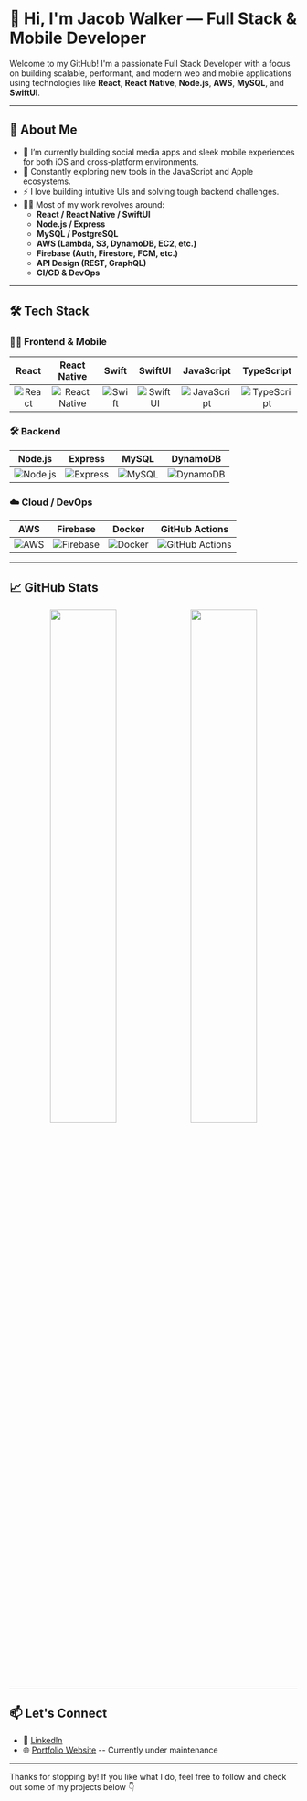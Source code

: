 # 👋 Hi, I'm Jacob Walker — Full Stack & Mobile Developer

Welcome to my GitHub! I'm a passionate Full Stack Developer with a focus on building scalable, performant, and modern web and mobile applications using technologies like **React**, **React Native**, **Node.js**, **AWS**, **MySQL**, and **SwiftUI**.

---

## 🚀 About Me

- 🔭 I’m currently building social media apps and sleek mobile experiences for both iOS and cross-platform environments.  
- 🌱 Constantly exploring new tools in the JavaScript and Apple ecosystems.  
- ⚡ I love building intuitive UIs and solving tough backend challenges.  
- 👨‍💻 Most of my work revolves around:
  - **React / React Native / SwiftUI**
  - **Node.js / Express**
  - **MySQL / PostgreSQL**
  - **AWS (Lambda, S3, DynamoDB, EC2, etc.)**
  - **Firebase (Auth, Firestore, FCM, etc.)**
  - **API Design (REST, GraphQL)**
  - **CI/CD & DevOps**

---

## 🛠 Tech Stack

### 🧑‍💻 Frontend & Mobile
| React | React Native | Swift | SwiftUI | JavaScript | TypeScript |
|:--:|:--:|:--:|:--:|:--:|:--:|
| ![React](https://img.shields.io/badge/-React-61DAFB?logo=react&logoColor=white&style=flat-square) | ![React Native](https://img.shields.io/badge/-React%20Native-61DAFB?logo=react&logoColor=white&style=flat-square) | ![Swift](https://img.shields.io/badge/-Swift-FA7343?logo=swift&logoColor=white&style=flat-square) | ![SwiftUI](https://img.shields.io/badge/-SwiftUI-000000?logo=swift&logoColor=white&style=flat-square) | ![JavaScript](https://img.shields.io/badge/-JavaScript-F7DF1E?logo=javascript&logoColor=black&style=flat-square) | ![TypeScript](https://img.shields.io/badge/-TypeScript-3178C6?logo=typescript&logoColor=white&style=flat-square) |

### 🛠 Backend
| Node.js | Express | MySQL | DynamoDB |
|:--:|:--:|:--:|:--:|
| ![Node.js](https://img.shields.io/badge/-Node.js-339933?logo=node.js&logoColor=white&style=flat-square) | ![Express](https://img.shields.io/badge/-Express.js-000000?logo=express&logoColor=white&style=flat-square) | ![MySQL](https://img.shields.io/badge/-MySQL-4479A1?logo=mysql&logoColor=white&style=flat-square) | ![DynamoDB](https://img.shields.io/badge/-DynamoDB-4053D6?logo=amazon-dynamodb&logoColor=white&style=flat-square) |

### ☁️ Cloud / DevOps
| AWS | Firebase | Docker | GitHub Actions |
|:--:|:--:|:--:|:--:|
| ![AWS](https://img.shields.io/badge/-AWS-232F3E?logo=amazon-aws&logoColor=white&style=flat-square) | ![Firebase](https://img.shields.io/badge/-Firebase-FFCA28?logo=firebase&logoColor=white&style=flat-square) | ![Docker](https://img.shields.io/badge/-Docker-2496ED?logo=docker&logoColor=white&style=flat-square) | ![GitHub Actions](https://img.shields.io/badge/-GitHub%20Actions-2088FF?logo=github-actions&logoColor=white&style=flat-square) |


---

## 📈 GitHub Stats

<p align="center">
  <img src="https://github-readme-stats.vercel.app/api?username=JacobWalkerGitHub&show_icons=true&theme=radical" width="48%" />
  <img src="https://github-readme-streak-stats.herokuapp.com?user=JacobWalkerGitHub&theme=radical&hide_border=false" width="48%" />
</p>

---

## 📫 Let's Connect

- 💼 [LinkedIn](https://www.linkedin.com/in/jacob-walker-772397250/)
- 🌐 [Portfolio Website](https://TheWalkerTech) -- Currently under maintenance 
<!-- - 🐦 [Twitter/X](https://twitter.com/YOUR_HANDLE)
- ✉️ Reach me at: `Please DM me on X` -->

---

Thanks for stopping by! If you like what I do, feel free to follow and check out some of my projects below 👇
